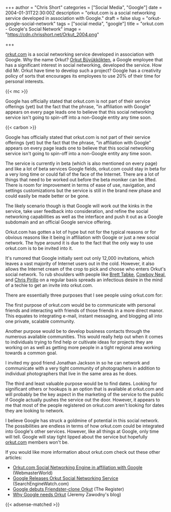+++
author = "Chris Short"
categories = ["Social Media", "Google"]
date = 2004-01-31T22:30:00Z
description = "orkut.com is a social networking service developed in association with Google."
draft = false
slug = "orkut-google-social-network"
tags = ["social media", "google"]
title = "orkut.com - Google's Social Network"
image = "https://cdn.chrisshort.net/Orkut_2004.png"

+++

[orkut.com](http://www.orkut.com/) is a social networking service developed in association with Google. Why the name Orkut? [Orkut Büyükkökten](https://en.wikipedia.org/wiki/Orkut_B%C3%BCy%C3%BCkk%C3%B6kten), a Google employee that has a significant interest in social networking, developed the service. How did Mr. Orkut have time to develop such a project? Google has a creativity policy of sorts that encourages its employees to use 20% of their time for personal interests.

{{< mc >}}

Google has officially stated that orkut.com is not part of their service offerings (yet) but the fact that the phrase, "in affiliation with Google" appears on every page leads one to believe that this social networking service isn't going to spin-off into a non-Google entity any time soon.

{{< carbon >}}

Google has officially stated that orkut.com is not part of their service offerings (yet) but the fact that the phrase, "in affiliation with Google" appears on every page leads one to believe that this social networking service isn't going to spin-off into a non-Google entity any time soon.

The service is currently in beta (which is also mentioned on every page) and like a lot of beta services Google fields, orkut.com could stay in beta for a very long time or could fall of the face of the Internet. There are a lot of things that need to be worked out before the beta moniker can be lifted. There is room for improvement in terms of ease of use, navigation, and settings customizations but the service is still in the brand new phase and could easily be made better or be gone.

The likely scenario though is that Google will work out the kinks in the service, take user feedback into consideration, and refine the social networking capabilities as well as the interface and push it out as a Google subdomain and an official Google service offering.

Orkut.com has gotten a lot of hype but not for the typical reasons or for obvious reasons like it being in affiliation with Google or just a new social network. The hype around it is due to the fact that the only way to use orkut.com is to be invited into it.

It's rumored that Google initially sent out only 12,000 invitations, which leaves a vast majority of Internet users out in the cold. However, it also allows the Internet cream of the crop to pick and choose who enters Orkut's social network. To rub shoulders with people like [Brett Tabke](https://www.webmasterworld.com/), [Cowboy Neal](https://en.wikipedia.org/wiki/Slashdot), and [Chris Pirillo](https://chris.pirillo.com/) on a regular basis spreads an infectious desire in the mind of a techie to get an invite into orkut.com.

There are essentially three purposes that I see people using orkut.com for:

The first purpose of orkut.com would be to communicate with personal friends and interacting with friends of those friends in a more direct manor. This equates to integrating e-mail, instant messaging, and blogging all into one private, scalable community.

Another purpose would be to develop business contacts through the numerous available communities. This would really help out when it comes to individuals trying to find help or cultivate ideas for projects they are working on as well as getting more people in a tight regional area working towards a common goal.

I invited my good friend Jonathan Jackson in so he can network and communicate with a very tight community of photographers in addition to individual photographers that live in the same area as he does.

The third and least valuable purpose would be to find dates. Looking for significant others or hookups is an option that is available at orkut.com and will probably be the key aspect in the marketing of the service to the public if Google actually pushes the service out the door. However, it appears to me that most of the people registered on orkut.com aren't looking for dates they are looking to network.

I believe Google has struck a goldmine of potential in this social network. The possibilities are endless in terms of how orkut.com could be integrated into Google's other services. However, like all things at Google, only time will tell. Google will stay tight lipped about the service but hopefully [orkut.com](http://www.orkut.com/) members won't be.

If you would like more information about orkut.com check out these other articles:

* [Orkut.com Social Networking Engine in affiliation with Google](https://www.webmasterworld.com/forum3/21371.htm) (WebmasterWorld)
* [Google Releases Orkut Social Networking Service](https://searchenginewatch.com/sew/news/2066827/google-releases-orkut-social-networking-service) (SearchEngineWatch.com)
* [Google debuts Friendster-clone Orkut](http://www.theregister.co.uk/2004/01/23/google_debuts_friendsterclone_orkut/) (The Register)
* [Why Google needs Orkut](http://jeremy.zawodny.com/blog/archives/001504.html) (Jeremy Zawodny's blog)

{{< adsense-matched >}}
